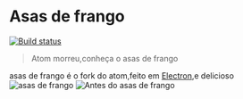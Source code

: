 # Asas de frango

[![Build status](https://dev.azure.com/github/Atom/_apis/build/status/Atom%20Production%20Branches?branchName=master)](https://dev.azure.com/github/Atom/_build/latest?definitionId=32&branchName=master)

> Atom morreu,conheça o asas de frango

asas de frango é o fork do atom,feito em [Electron](https://github.com/electron/electron),e delicioso
![asas de frango](https://github.com/user-attachments/assets/4eed982a-8f36-470b-b41d-665f1ffa333d)
![Antes do asas de frango](https://user-images.githubusercontent.com/378023/49132478-f4b77680-f31f-11e8-9e10-e8454d8d9b7e.png)

